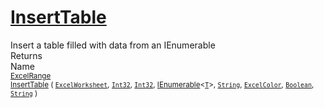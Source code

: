 # [InsertTable](./ExcelHelper-100663993.md)

Insert a table filled with data from an IEnumerable
<br>
Returns<img width=500/>Name
<br>
<sub>[ExcelRange](./ExcelHelper-100663993.md)</sub><img width=500/><sub>[InsertTable](./ExcelHelper-100663993.md) ( [`ExcelWorksheet`](./ExcelHelper-100663993.md), [`Int32`](https://docs.microsoft.com/en-us/dotnet/api/System.Int32), [`Int32`](https://docs.microsoft.com/en-us/dotnet/api/System.Int32), [IEnumerable](https://docs.microsoft.com/en-us/dotnet/api/System.Collections.Ienumerable)\<[`T`](./ExcelHelper-100663993.md)>, [`String`](https://docs.microsoft.com/en-us/dotnet/api/System.String), [`ExcelColor`](./../Excel/ExcelColor.md), [`Boolean`](https://docs.microsoft.com/en-us/dotnet/api/System.Boolean), [`String`](https://docs.microsoft.com/en-us/dotnet/api/System.String) )</sub><br>


